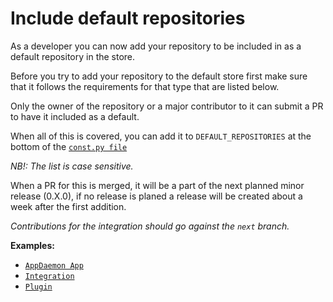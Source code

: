 # Include default repositories

As a developer you can now add your repository to be included in as a default repository in the store.

Before you try to add your repository to the default store first make sure that it follows the requirements for that type that are listed below.

Only the owner of the repository or a major contributor to it can submit a PR to have it included as a default.

When all of this is covered, you can add it to `DEFAULT_REPOSITORIES` at the bottom of the [`const.py file`](https://github.com/custom-components/hacs/blob/next/custom_components/hacs/const.py)

_NB!: The list is case sensitive._

When a PR for this is merged, it will be a part of the next planned minor release (0.X.0), if no release is planed a release will be created about a week after the first addition.

_Contributions for the integration should go against the `next` branch._

**Examples:**

- [`AppDaemon App`](https://github.com/custom-components/hacs/pull/139)
- [`Integration`](https://github.com/custom-components/hacs/pull/64)
- [`Plugin`](https://github.com/custom-components/hacs/pull/65)

<!-- Disable sidebar -->
<script>document.getElementsByClassName("bs-sidebar").item(0).style.display = "none";</script>
<!-- Disable sidebar -->